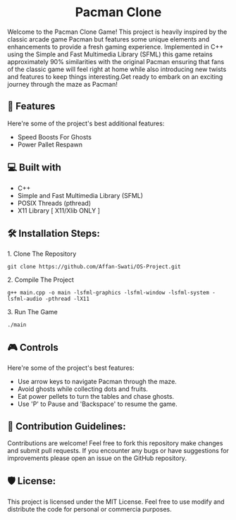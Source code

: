 <h1 align="center" id="title">Pacman Clone</h1>

<p id="description">Welcome to the Pacman Clone Game! This project is heavily inspired by the classic arcade game Pacman but features some unique elements and enhancements to provide a fresh gaming experience. Implemented in C++ using the Simple and Fast Multimedia Library (SFML) this game retains approximately 90% similarities with the original Pacman ensuring that fans of the classic game will feel right at home while also introducing new twists and features to keep things interesting.Get ready to embark on an exciting journey through the maze as Pacman!</p>

  
<h2>🧐 Features</h2>

Here're some of the project's best additional features:

*   Speed Boosts For Ghosts
*   Power Pallet Respawn


<h2>💻 Built with</h2>

*   C++
*   Simple and Fast Multimedia Library (SFML)
*   POSIX Threads (pthread)
*   X11 Library \[ X11/Xlib ONLY \]


<h2>🛠️ Installation Steps:</h2>

<p>1. Clone The Repository</p>

```
git clone https://github.com/Affan-Swati/OS-Project.git
```

<p>2. Compile The Project</p>

```
g++ main.cpp -o main -lsfml-graphics -lsfml-window -lsfml-system -lsfml-audio -pthread -lX11
```

<p>3. Run The Game</p>

```
./main
```

<h2>🎮 Controls</h2>

Here're some of the project's best features:
    
*    Use arrow keys to navigate Pacman through the maze.
*    Avoid ghosts while collecting dots and fruits.
*    Eat power pellets to turn the tables and chase ghosts.
*    Use 'P' to Pause and 'Backspace' to resume the game.


<h2>🔗 Contribution Guidelines:</h2>

Contributions are welcome! Feel free to fork this repository make changes and submit pull requests. If you encounter any bugs or have suggestions for improvements please open an issue on the GitHub repository.

<h2>🛡️ License:</h2>

This project is licensed under the MIT License. Feel free to use modify and distribute the code for personal or commercia purposes.
